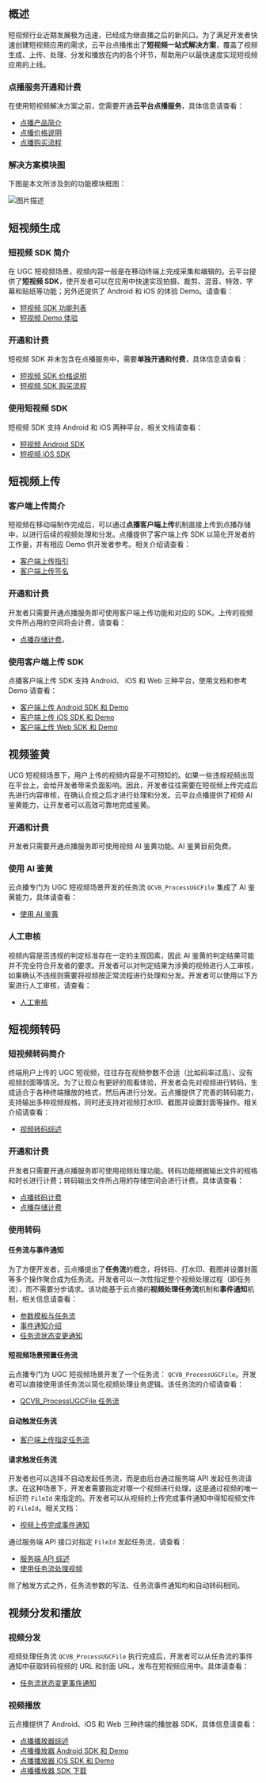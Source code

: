 ## 概述
短视频行业近期发展极为迅速，已经成为继直播之后的新风口。为了满足开发者快速创建短视频应用的需求，云平台点播推出了**短视频一站式解决方案**，覆盖了视频生成、上传、处理、分发和播放在内的各个环节，帮助用户以最快速度实现短视频应用的上线。

### 点播服务开通和计费
在使用短视频解决方案之前，您需要开通**云平台点播服务**，具体信息请查看：

* [点播产品简介](http://tce.fsphere.cn/document/product/266/2833)
* [点播价格说明](http://tce.fsphere.cn/document/product/266/2838)
* [点播购买流程](http://tce.fsphere.cn/document/product/266/2839)

### 解决方案模块图
下图是本文所涉及到的功能模块框图：

![图片描述](http://imgcache.tce.fsphere.cn/static/mc.qcloudimg.com/static/img/984742edd098b6d0e2eeb1c265d0a01a/image.jpg)

## 短视频生成
### 短视频 SDK 简介
在 UGC 短视频场景，视频内容一般是在移动终端上完成采集和编辑的。云平台提供了**短视频 SDK**，使开发者可以在应用中快速实现拍摄、裁剪、混音、特效、字幕和贴纸等功能；另外还提供了 Android 和 iOS 的体验 Demo。请查看：

* [短视频 SDK 功能列表](http://tce.fsphere.cn/document/product/584/9457)
* [短视频 Demo 体验](http://tce.fsphere.cn/document/product/584/9365)

### 开通和计费
短视频 SDK 并未包含在点播服务中，需要**单独开通和付费**，具体信息请查看：

* [短视频 SDK 价格说明](http://tce.fsphere.cn/document/product/584/9368)
* [短视频 SDK 购买流程](http://tce.fsphere.cn/document/product/584/9678)

### 使用短视频 SDK
短视频 SDK 支持 Android 和 iOS 两种平台，相关文档请查看：

* [短视频 Android SDK](http://tce.fsphere.cn/document/product/584/11631)
* [短视频 iOS SDK](http://tce.fsphere.cn/document/product/584/11638) 

## 短视频上传
### 客户端上传简介
短视频在移动端制作完成后，可以通过**点播客户端上传**机制直接上传到点播存储中，以进行后续的视频处理和分发。点播提供了客户端上传 SDK 以简化开发者的工作量，并有相应 Demo 供开发者参考。相关介绍请查看：

* [客户端上传指引](http://tce.fsphere.cn/document/product/266/9219)
* [客户端上传签名](http://tce.fsphere.cn/document/product/266/9221)

### 开通和计费
开发者只需要开通点播服务即可使用客户端上传功能和对应的 SDK。上传的视频文件所占用的空间将会计费，请查看：

* [点播存储计费](http://tce.fsphere.cn/document/product/266/2838#.E8.A7.86.E9.A2.91.E5.AD.98.E5.82.A8)。

### 使用客户端上传 SDK
点播客户端上传 SDK 支持 Android、 iOS 和 Web 三种平台，使用文档和参考 Demo 请查看：

* [客户端上传 Android SDK 和 Demo](http://tce.fsphere.cn/document/product/266/9539)
* [客户端上传 iOS SDK 和 Demo](http://tce.fsphere.cn/document/product/266/13793)
* [客户端上传 Web SDK 和 Demo](http://tce.fsphere.cn/document/product/266/9239)

## 视频鉴黄
UCG 短视频场景下，用户上传的视频内容是不可预知的。如果一些违规视频出现在平台上，会给开发者带来负面影响。因此，开发者往往需要在短视频上传完成后先进行内容审核，在确认合规之后才进行处理和分发。云平台点播提供了视频 AI 鉴黄能力，让开发者可以高效可靠地完成鉴黄。

### 开通和计费
开发者只需要开通点播服务即可使用视频 AI 鉴黄功能。AI 鉴黄目前免费。

### 使用 AI 鉴黄
云点播专门为 UGC 短视频场景开发的任务流 `QCVB_ProcessUGCFile` 集成了 AI 鉴黄能力，具体请查看：

* [使用 AI 鉴黄](http://tce.fsphere.cn/document/product/266/11701#.E4.BD.BF.E7.94.A8-ai-.E9.89.B4.E9.BB.84)

### 人工审核
视频内容是否违规的判定标准存在一定的主观因素，因此 AI 鉴黄的判定结果可能并不完全符合开发者的要求。开发者可以对判定结果为涉黄的视频进行人工审核，如果确认不违规则需要将视频按正常流程进行处理和分发。开发者可以使用以下方案进行人工审核，请查看：

* [人工审核](http://tce.fsphere.cn/document/product/266/11701#ai-.E9.89.B4.E9.BB.84.E9.85.8D.E5.90.88.E4.BA.BA.E5.B7.A5.E5.AE.A1.E6.A0.B8)

## 短视频转码
### 短视频转码简介
终端用户上传的 UGC 短视频，往往存在视频参数不合适（比如码率过高）、没有视频封面等情况。为了让观众有更好的观看体验，开发者会先对视频进行转码，生成适合于各种终端播放的格式，然后再进行分发。云点播提供了完善的转码能力，支持输出多种视频规格，同时还支持对视频打水印、截图并设置封面等操作。相关介绍请查看：

* [视频转码综述](http://tce.fsphere.cn/document/product/266/11701)

### 开通和计费
开发者只需要开通点播服务即可使用视频处理功能。转码功能根据输出文件的规格和时长进行计费；转码输出文件所占用的存储空间会进行计费。具体请查看：

* [点播转码计费](http://tce.fsphere.cn/document/product/266/2838#.E8.A7.86.E9.A2.91.E8.BD.AC.E7.A0.81)
* [点播存储计费](http://tce.fsphere.cn/document/product/266/2838#.E8.A7.86.E9.A2.91.E5.AD.98.E5.82.A8)

### 使用转码
#### 任务流与事件通知
为了方便开发者，云点播提出了**任务流**的概念，将转码、打水印、截图并设置封面等多个操作聚合成为任务流。开发者可以一次性指定整个视频处理过程（即任务流），而不需要分步请求。该功能基于云点播的**视频处理任务流**机制和**事件通知**机制，相关信息请查看：

* [参数模板与任务流](http://tce.fsphere.cn/document/product/266/11700)
* [事件通知介绍](http://tce.fsphere.cn/document/product/266/7829#.E4.BA.8B.E4.BB.B6.E9.80.9A.E7.9F.A5.E7.AE.80.E4.BB.8B)
* [任务流状态变更通知](http://tce.fsphere.cn/document/product/266/9636)

#### 短视频场景预置任务流
云点播专门为 UGC 短视频场景开发了一个任务流： `QCVB_ProcessUGCFile`。开发者可以直接使用该任务流以简化视频处理业务逻辑。该任务流的介绍请查看：

* [QCVB_ProcessUGCFile 任务流](http://tce.fsphere.cn/document/product/266/11700#qcvb_processugcfile)

#### 自动触发任务流

* [客户端上传指定任务流](http://tce.fsphere.cn/document/product/266/9219#.E4.B8.8A.E4.BC.A0.E6.97.B6.E6.8C.87.E5.AE.9A.E8.A7.86.E9.A2.91.E5.A4.84.E7.90.86.E6.96.B9.E5.BC.8F)

#### 请求触发任务流
开发者也可以选择不自动发起任务流，而是由后台通过服务端 API 发起任务流请求。在这种场景下，开发者需要指定对哪一个视频进行处理，这是通过视频的唯一标识符 `FileId` 来指定的。开发者可以从视频的上传完成事件通知中得知视频文件的 `FileId`。相关文档：

* [视频上传完成事件通知](http://tce.fsphere.cn/document/product/266/7830)

通过服务端 API 接口对指定 `FileId` 发起任务流，请查看：

* [服务端 API 综述](http://tce.fsphere.cn/document/product/266/10688)
* [使用任务流处理视频](http://tce.fsphere.cn/document/product/266/11030)

除了触发方式之外，任务流参数的写法、任务流事件通知均和自动转码相同。

## 视频分发和播放
### 视频分发
视频处理任务流 `QCVB_ProcessUGCFile` 执行完成后，开发者可以从任务流的事件通知中获取转码视频的 URL 和封面 URL，发布在短视频应用中。具体请查看：

* [任务流状态变更事件通知](http://tce.fsphere.cn/document/product/266/9636)

### 视频播放
云点播提供了 Android、iOS 和 Web 三种终端的播放器 SDK，具体信息请查看：

* [点播播放器综述](http://tce.fsphere.cn/document/product/266/7836)
* [点播播放器 Android SDK 和 Demo](http://tce.fsphere.cn/document/product/266/7938)
* [点播播放器 iOS SDK 和 Demo](http://tce.fsphere.cn/document/product/266/9237)
* [点播播放器 SDK 下载](http://tce.fsphere.cn/document/product/266/5236)



